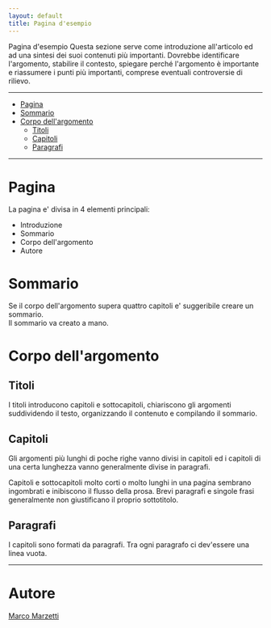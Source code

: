 ```yaml
---
layout: default
title: Pagina d'esempio
---
```


Pagina d'esempio
Questa sezione serve come introduzione all'articolo ed ad una sintesi dei suoi contenuti più importanti.
Dovrebbe identificare l'argomento, stabilire il contesto, spiegare perché l'argomento è importante e riassumere i punti più importanti, comprese eventuali controversie di rilievo.

---


* [Pagina](#pagina)
* [Sommario](#sommario)
* [Corpo dell'argomento](#corpo-dell-argomento)
  * [Titoli](#titoli)
  * [Capitoli](#capitoli)
  * [Paragrafi](#paragrafi)

---

# Pagina
La pagina e' divisa in 4 elementi principali:
 * Introduzione
 * Sommario
 * Corpo dell'argomento
 * Autore

# Sommario
Se il corpo dell'argomento supera quattro capitoli e' suggeribile creare un sommario.  
Il sommario va creato a mano.

# Corpo dell'argomento

## Titoli
I titoli introducono capitoli e sottocapitoli, chiariscono gli argomenti suddividendo il testo, organizzando il contenuto e compilando il sommario.  

## Capitoli
Gli argomenti più lunghi di poche righe vanno divisi in capitoli ed i capitoli di una certa lunghezza vanno generalmente divise in paragrafi.  

Capitoli e sottocapitoli molto corti o molto lunghi in una pagina sembrano ingombrati e inibiscono il flusso della prosa. Brevi paragrafi e singole frasi generalmente non giustificano il proprio sottotitolo.

## Paragrafi
I capitoli sono formati da paragrafi. Tra ogni paragrafo ci dev'essere una linea vuota.

---

# Autore
[Marco Marzetti](https://www.linkedin.com/in/marcomarzetti/)